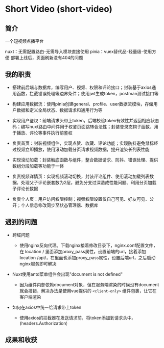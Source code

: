 # Short Video (short-video)

## 简介

一个短视频点播平台

nuxt：无需配置路由-无需导入模块直接使用
pinia：vuex替代品-轻量级-使用方便
部署上线后，页面刷新没有404的问题

## 我的职责

- 搭建前后端与数据库，编写用户、视频、权限和评论接口；封装基于axios通用函数，拦截错误处理等边界条件；使用jwt生成token，postman测试接口等

- 构建应用数据流：使用pinia创建general、profile、user数据流模块，存储用户数据和定义全局状态、数据请求和通用行为等

- 实现用户鉴权：前端请求头带上token，后端校验token有效性并返回相应状态码；编写nuxt路由中间件用于权鉴页面跳转合法性；封装登录态钩子函数，用于播放、评论等事件执行前鉴权

- 负责首页：封装视频组件，实现点赞、收藏、评论功能；实现防抖避免鼠标经过视频立即播放，使用滚动加载分页请求视频数据，提升渲染长列表性能

- 实现滚动加载：封装触底函数与组件，整合数据请求、防抖、错误处理、提供数组分段加载等功能于一体

- 负责视频详情页：实现视频滚动切换，封装评论组件、使用滚动加载列表数据，处理父子评论嵌套数为2层，避免分支过深造成性能问题、利用分页加载子评论长数据

- 负责个人页：用户访问权限控制；视频权限设置仅自己可见、好友可见、公开；个人信息修改同步至状态管理器、数据库

## 遇到的问题

- 跨域问题

  - 使用nginx反向代理。下载nginx接着修改目录下，nginx.conf配置文件，在 location / 里面添加proxy_pass属性，设置前端的url，接着添加location /api/，在里面也添加proxy_pass属性，设置后端url，之后启动nginx服务即可解决

- Nuxt使用antd菜单组件会出现"document is not defined"

  - 因为组件内部依赖document对象，但在服务端渲染的时候没有document就会报错，解决办法是使用vue提供的 `<client-only>` 组件包裹，让它在客户端渲染

- 如何在axios中统一给请求带上token

  - 使用axios的拦截器在发送请求前，将token添加到请求头中。(headers.Authorization)

## 成果和收获
